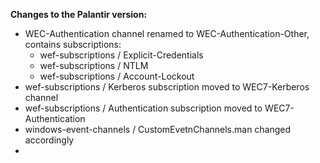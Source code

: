**Changes to the Palantir version:**
- WEC-Authentication channel renamed to WEC-Authentication-Other, contains subscriptions:
  - wef-subscriptions / Explicit-Credentials
  - wef-subscriptions / NTLM
  - wef-subscriptions / Account-Lockout 
- wef-subscriptions / Kerberos subscription moved to WEC7-Kerberos channel
- wef-subscriptions / Authentication subscription moved to WEC7-Authentication
- windows-event-channels / CustomEvetnChannels.man changed accordingly
- 